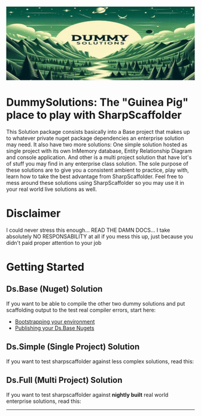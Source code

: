 ![DummySolutions Logo](./assets/imgs/dummy-solutions-logo.png)

# DummySolutions: The "Guinea Pig" place to play with SharpScaffolder

This Solution package consists basically into a Base project that makes up to whatever private nuget package dependencies an enterprise solution may need.
It also have two more solutions: One simple solution hosted as single project with its own InMemory database, Entity Relationship Diagram and console application.
And other is a multi project solution that have lot's of stuff you may find in any enterprise class solution. The sole purpose of these solutions are to give you a consistent ambient to practice, play with, learn how to take the best advantage from SharpScaffolder. Feel free to mess around these solutions using SharpScaffolder so you may use it in your real world live solutions as well.

# Disclaimer
I could never stress this enough... READ THE DAMN DOCS... I take absolutely NO RESPONSABILITY at all if you mess this up, just because you didn't paid proper attention to your job

# Getting Started

## Ds.Base (Nuget) Solution
If you want to be able to compile the other two dummy solutions and put scaffolding output to the test real compiler errors, start here:
* [Bootstrapping your environment](./docs/bootstrapping-environment.md)
* [Publishing your Ds.Base Nugets](./docs/publishing-ds-base.md)

## Ds.Simple (Single Project) Solution
If you want to test sharpscaffolder against less complex solutions, read this:

## Ds.Full (Multi Project) Solution
If you want to test sharpscaffolder against **nightly built** real world enterprise solutions, read this:

---